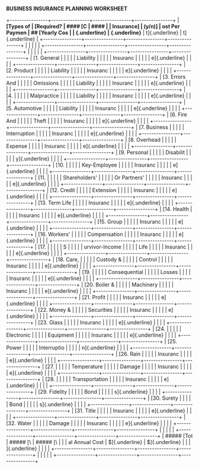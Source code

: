 **BUSINESS INSURANCE PLANNING WORKSHEET**

+----------------+----------------+----------------+----------------+
| **[Types of    | **[Required?   | #### [C        | ####           |
| Insurance]     | (y/n)]         | ost Per Paymen | ## [Yearly Cos |
| {.underline}** | {.underline}** | t]{.underline} | t]{.underline} |
+----------------+----------------+----------------+----------------+
|                |                |                |                |
+----------------+----------------+----------------+----------------+
|                |                |                |                |
+----------------+----------------+----------------+----------------+
| [1. General    |                |                |                |
| Liability      |                |                |                |
| Insuranc       |                |                |                |
| e]{.underline} |                |                |                |
+----------------+----------------+----------------+----------------+
| [2. Product    |                |                |                |
| Liability      |                |                |                |
| Insuranc       |                |                |                |
| e]{.underline} |                |                |                |
+----------------+----------------+----------------+----------------+
| [3. Errors And |                |                |                |
| Omissions      |                |                |                |
| Liability      |                |                |                |
| Insuranc       |                |                |                |
| e]{.underline} |                |                |                |
+----------------+----------------+----------------+----------------+
| [4.            |                |                |                |
| Malpractice    |                |                |                |
| Liability      |                |                |                |
| Insuranc       |                |                |                |
| e]{.underline} |                |                |                |
+----------------+----------------+----------------+----------------+
| [5. Automotive |                |                |                |
| Liability      |                |                |                |
| Insuranc       |                |                |                |
| e]{.underline} |                |                |                |
+----------------+----------------+----------------+----------------+
| [6. Fire And   |                |                |                |
| Theft          |                |                |                |
| Insuranc       |                |                |                |
| e]{.underline} |                |                |                |
+----------------+----------------+----------------+----------------+
| [7. Business   |                |                |                |
| Interruption   |                |                |                |
| Insuranc       |                |                |                |
| e]{.underline} |                |                |                |
+----------------+----------------+----------------+----------------+
| [8. Overhead   |                |                |                |
| Expense        |                |                |                |
| Insuranc       |                |                |                |
| e]{.underline} |                |                |                |
+----------------+----------------+----------------+----------------+
| [9. Personal   |                |                |                |
| Disabilit      |                |                |                |
| y]{.underline} |                |                |                |
+----------------+----------------+----------------+----------------+
| [10.           |                |                |                |
| Key-Employee   |                |                |                |
| Insuranc       |                |                |                |
| e]{.underline} |                |                |                |
+----------------+----------------+----------------+----------------+
| [11.           |                |                |                |
| Shareholders'  |                |                |                |
| Or Partners'   |                |                |                |
| Insuranc       |                |                |                |
| e]{.underline} |                |                |                |
+----------------+----------------+----------------+----------------+
| [12. Credit    |                |                |                |
| Extension      |                |                |                |
| Insuranc       |                |                |                |
| e]{.underline} |                |                |                |
+----------------+----------------+----------------+----------------+
| [13. Term Life |                |                |                |
| Insuranc       |                |                |                |
| e]{.underline} |                |                |                |
+----------------+----------------+----------------+----------------+
| [14. Health    |                |                |                |
| Insuranc       |                |                |                |
| e]{.underline} |                |                |                |
+----------------+----------------+----------------+----------------+
| [15. Group     |                |                |                |
| Insuranc       |                |                |                |
| e]{.underline} |                |                |                |
+----------------+----------------+----------------+----------------+
| [16. Workers\' |                |                |                |
| Compensation   |                |                |                |
| Insuranc       |                |                |                |
| e]{.underline} |                |                |                |
+----------------+----------------+----------------+----------------+
| [17.           |                |                |                |
| S              |                |                |                |
| urvivor-Income |                |                |                |
| Life           |                |                |                |
| Insuranc       |                |                |                |
| e]{.underline} |                |                |                |
+----------------+----------------+----------------+----------------+
| [18. Care,     |                |                |                |
| Custody &      |                |                |                |
| Control        |                |                |                |
| Insuranc       |                |                |                |
| e]{.underline} |                |                |                |
+----------------+----------------+----------------+----------------+
| [19.           |                |                |                |
| Consequential  |                |                |                |
| Losses         |                |                |                |
| Insuranc       |                |                |                |
| e]{.underline} |                |                |                |
+----------------+----------------+----------------+----------------+
| [20. Boiler &  |                |                |                |
| Machinery      |                |                |                |
| Insuranc       |                |                |                |
| e]{.underline} |                |                |                |
+----------------+----------------+----------------+----------------+
| [21. Profit    |                |                |                |
| Insuranc       |                |                |                |
| e]{.underline} |                |                |                |
+----------------+----------------+----------------+----------------+
| [22. Money &   |                |                |                |
| Securities     |                |                |                |
| Insuranc       |                |                |                |
| e]{.underline} |                |                |                |
+----------------+----------------+----------------+----------------+
| [23. Glass     |                |                |                |
| Insuranc       |                |                |                |
| e]{.underline} |                |                |                |
+----------------+----------------+----------------+----------------+
| [24.           |                |                |                |
| Electronic     |                |                |                |
| Equipment      |                |                |                |
| Insuranc       |                |                |                |
| e]{.underline} |                |                |                |
+----------------+----------------+----------------+----------------+
| [25. Power     |                |                |                |
| Interruptio    |                |                |                |
| n]{.underline} |                |                |                |
+----------------+----------------+----------------+----------------+
| [26. Rain      |                |                |                |
| Insuranc       |                |                |                |
| e]{.underline} |                |                |                |
+----------------+----------------+----------------+----------------+
| [27.           |                |                |                |
| Temperature    |                |                |                |
| Damage         |                |                |                |
| Insuranc       |                |                |                |
| e]{.underline} |                |                |                |
+----------------+----------------+----------------+----------------+
| [28.           |                |                |                |
| Transportation |                |                |                |
| Insuranc       |                |                |                |
| e]{.underline} |                |                |                |
+----------------+----------------+----------------+----------------+
| [29. Fidelity  |                |                |                |
| Bond           |                |                |                |
| s]{.underline} |                |                |                |
+----------------+----------------+----------------+----------------+
| [30. Surety    |                |                |                |
| Bond           |                |                |                |
| s]{.underline} |                |                |                |
+----------------+----------------+----------------+----------------+
| [31. Title     |                |                |                |
| Insuranc       |                |                |                |
| e]{.underline} |                |                |                |
+----------------+----------------+----------------+----------------+
| [32. Water     |                |                |                |
| Damage         |                |                |                |
| Insuranc       |                |                |                |
| e]{.underline} |                |                |                |
+----------------+----------------+----------------+----------------+
|                |                |                |                |
+----------------+----------------+----------------+----------------+
| ##### [Tot     | ##### [\       | ##### [\       |                |
| al Annual Cost | $]{.underline} | $]{.underline} |                |
|  ]{.underline} |                |                |                |
+----------------+----------------+----------------+----------------+
|                |                |                |                |
+----------------+----------------+----------------+----------------+
